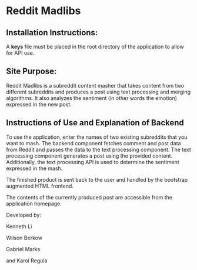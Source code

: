 # Reddit Madlibs

## Installation Instructions:
A **keys** file must be placed in the root directory of the application to allow for API use.

## Site Purpose:

Reddit Madlibs is a subreddit content masher that takes content from two different subreddits and produces a post using text processing and merging algorithms. It also analyzes the sentiment (in other words the emotion) expressed in the new post.

## Instructions of Use and Explanation of Backend
To use the application, enter the names of two existing subreddits that you want to mash. The backend component fetches comment and post data from Reddit and passes the data to the text processing component.
The text processing component generates a post using the provided content. Additionally, the text processing API is used to determine the sentiment expressed in the mash.

The finished product is sent back to the user and handled by the bootstrap augmented HTML frontend.

The contents of the currently produced post are accessible from the application homepage.

Developed by:

Kenneth Li

Wilson Berkow

Gabriel Marks

and Karol Regula
